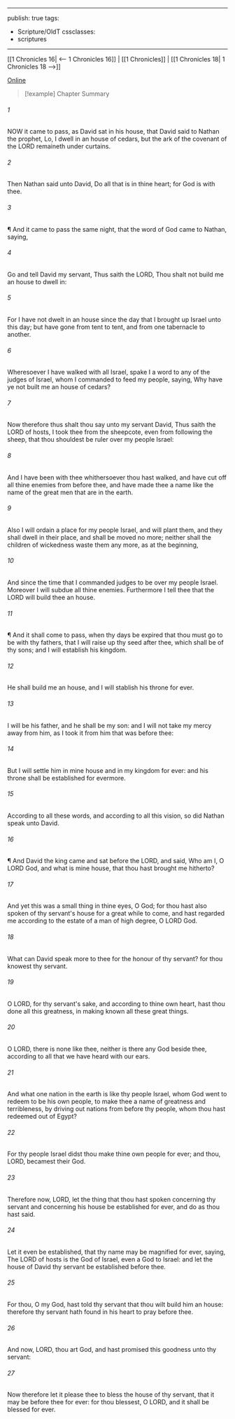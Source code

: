 

---
publish: true
tags:
  - Scripture/OldT
cssclasses:
  - scriptures
---
[[1 Chronicles 16| <-- 1 Chronicles 16]] | [[1 Chronicles]] | [[1 Chronicles 18| 1 Chronicles 18 -->]]

[Online](https://churchofjesuschrist.org/study/scriptures/ot/1-chr/17?lang=eng)

>[!example] Chapter Summary
>
###### 1
NOW it came to pass, as David sat in his house, that David said to Nathan the prophet, Lo, I dwell in an house of cedars, but the ark of the covenant of the LORD remaineth under curtains.
###### 2
Then Nathan said unto David, Do all that is in thine heart; for God is with thee.
###### 3
¶ And it came to pass the same night, that the word of God came to Nathan, saying,
###### 4
Go and tell David my servant, Thus saith the LORD, Thou shalt not build me an house to dwell in:
###### 5
For I have not dwelt in an house since the day that I brought up Israel unto this day; but have gone from tent to tent, and from one tabernacle to another.
###### 6
Wheresoever I have walked with all Israel, spake I a word to any of the judges of Israel, whom I commanded to feed my people, saying, Why have ye not built me an house of cedars?
###### 7
Now therefore thus shalt thou say unto my servant David, Thus saith the LORD of hosts, I took thee from the sheepcote, even from following the sheep, that thou shouldest be ruler over my people Israel:
###### 8
And I have been with thee whithersoever thou hast walked, and have cut off all thine enemies from before thee, and have made thee a name like the name of the great men that are in the earth.
###### 9
Also I will ordain a place for my people Israel, and will plant them, and they shall dwell in their place, and shall be moved no more; neither shall the children of wickedness waste them any more, as at the beginning,
###### 10
And since the time that I commanded judges to be over my people Israel.  Moreover I will subdue all thine enemies. Furthermore I tell thee that the LORD will build thee an house.
###### 11
¶ And it shall come to pass, when thy days be expired that thou must go to be with thy fathers, that I will raise up thy seed after thee, which shall be of thy sons; and I will establish his kingdom.
###### 12
He shall build me an house, and I will stablish his throne for ever.
###### 13
I will be his father, and he shall be my son: and I will not take my mercy away from him, as I took it from him that was before thee:
###### 14
But I will settle him in mine house and in my kingdom for ever: and his throne shall be established for evermore.
###### 15
According to all these words, and according to all this vision, so did Nathan speak unto David.
###### 16
¶ And David the king came and sat before the LORD, and said, Who am I, O LORD God, and what is mine house, that thou hast brought me hitherto?
###### 17
And yet this was a small thing in thine eyes, O God; for thou hast also spoken of thy servant's house for a great while to come, and hast regarded me according to the estate of a man of high degree, O LORD God.
###### 18
What can David speak more to thee for the honour of thy servant?  for thou knowest thy servant.
###### 19
O LORD, for thy servant's sake, and according to thine own heart, hast thou done all this greatness, in making known all these great things.
###### 20
O LORD, there is none like thee, neither is there any God beside thee, according to all that we have heard with our ears.
###### 21
And what one nation in the earth is like thy people Israel, whom God went to redeem to be his own people, to make thee a name of greatness and terribleness, by driving out nations from before thy people, whom thou hast redeemed out of Egypt?
###### 22
For thy people Israel didst thou make thine own people for ever; and thou, LORD, becamest their God.
###### 23
Therefore now, LORD, let the thing that thou hast spoken concerning thy servant and concerning his house be established for ever, and do as thou hast said.
###### 24
Let it even be established, that thy name may be magnified for ever, saying, The LORD of hosts is the God of Israel, even a God to Israel: and let the house of David thy servant be established before thee.
###### 25
For thou, O my God, hast told thy servant that thou wilt build him an house: therefore thy servant hath found in his heart to pray before thee.
###### 26
And now, LORD, thou art God, and hast promised this goodness unto thy servant:
###### 27
Now therefore let it please thee to bless the house of thy servant, that it may be before thee for ever: for thou blessest, O LORD, and it shall be blessed for ever.



